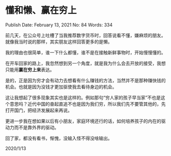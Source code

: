 # 懂和懒、赢在穷上

Publish Date: February 13, 2021
No: 84
Words: 334

前几天，在公众号上吐槽了当我推荐数字货币时，回答说看不懂，嫌麻烦的朋友。就像我当时说的那样，其实朋友这样回答更多的是懒。

我的理由也很简单，谁一下什么都懂，谁不是在接触新鲜事物时，开始慢慢懂的。

在开车回家的路上，我忽然想到另一个角度，就是我为什么会去开放的接受，我想只能用**赢在穷上来**表达。

是的，正是因为穷才会有动力去想看有什么赚钱的方法，当然并不是那种赚快钱的机会。也就是因为没钱才更加驱使我去看待身边的机会。

这让我想起了很多现象其实也是这样的。例如那句“穷人家的孩子早当家”不也是这个意思吗？近代中国的奋起直追不也是因为我们穷，所以我们先不要管其他的，先打开国门，把经济发展起来再说。

更进一步我在想如果以后有小朋友，家庭环境还行的话，如何培养孩子的内在的驱动力而不是靠外界的驱动。

回了家，都没有看书，惭愧，没输入怪不得没啥输出。

2020/1/13